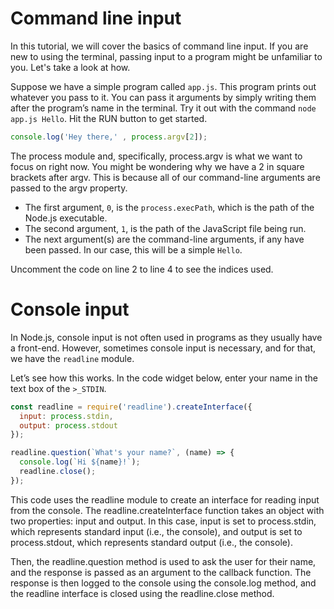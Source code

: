 # Command line input

In this tutorial, we will cover the basics of command line input. If you are new to using the terminal, passing input to a program might be unfamiliar to you. Let's take a look at how.

Suppose we have a simple program called `app.js`. This program prints out whatever you pass to it. You can pass it arguments by simply writing them after the program’s name in the terminal. Try it out with the command `node app.js Hello`. Hit the RUN button to get started.

```javascript
console.log('Hey there,' , process.argv[2]);
```

The process module and, specifically, process.argv is what we want to focus on right now. You might be wondering why we have a 2 in square brackets after argv. This is because all of our command-line arguments are passed to the argv property.

- The first argument, `0`, is the `process.execPath`, which is the path of the Node.js executable.
- The second argument, `1`, is the path of the JavaScript file being run.
- The next argument(s) are the command-line arguments, if any have been passed. In our case, this will be a simple `Hello`.

Uncomment the code on line 2 to line 4 to see the indices used.

# Console input

In Node.js, console input is not often used in programs as they usually have a front-end. However, sometimes console input is necessary, and for that, we have the `readline` module.

Let’s see how this works. In the code widget below, enter your name in the text box of the `>_STDIN`.

```javascript
const readline = require('readline').createInterface({
  input: process.stdin,
  output: process.stdout
});

readline.question(`What's your name?`, (name) => {
  console.log(`Hi ${name}!`);
  readline.close();
});
```

This code uses the readline module to create an interface for reading input from the console. The readline.createInterface function takes an object with two properties: input and output. In this case, input is set to process.stdin, which represents standard input (i.e., the console), and output is set to process.stdout, which represents standard output (i.e., the console).

Then, the readline.question method is used to ask the user for their name, and the response is passed as an argument to the callback function. The response is then logged to the console using the console.log method, and the readline interface is closed using the readline.close method.

